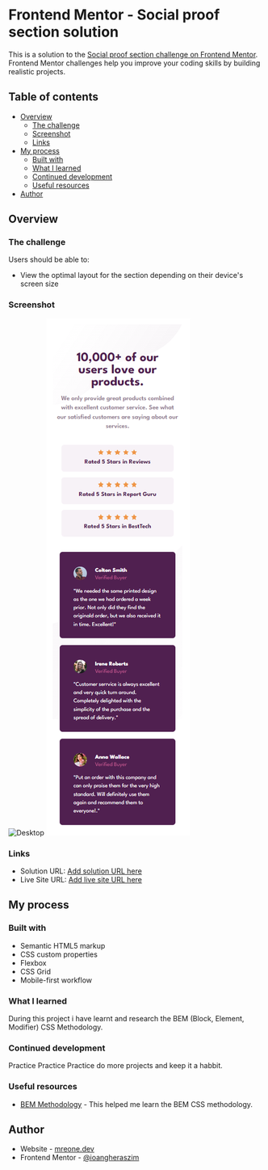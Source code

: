 # Frontend Mentor - Social proof section solution

This is a solution to the [Social proof section challenge on Frontend Mentor](https://www.frontendmentor.io/challenges/social-proof-section-6e0qTv_bA). Frontend Mentor challenges help you improve your coding skills by building realistic projects. 

## Table of contents

- [Overview](#overview)
  - [The challenge](#the-challenge)
  - [Screenshot](#screenshot)
  - [Links](#links)
- [My process](#my-process)
  - [Built with](#built-with)
  - [What I learned](#what-i-learned)
  - [Continued development](#continued-development)
  - [Useful resources](#useful-resources)
- [Author](#author)


## Overview

### The challenge

Users should be able to:

- View the optimal layout for the section depending on their device's screen size

### Screenshot

![Desktop](./screenshot/desktop-screen.jpg)
![Mobile](./screenshot/mobile-screen.png)

### Links

- Solution URL: [Add solution URL here](https://your-solution-url.com)
- Live Site URL: [Add live site URL here](https://your-live-site-url.com)

## My process

### Built with

- Semantic HTML5 markup
- CSS custom properties
- Flexbox
- CSS Grid
- Mobile-first workflow

### What I learned

During this project i have learnt and research the BEM (Block, Element, Modifier) CSS Methodology. 

### Continued development

Practice Practice Practice do more projects and keep it a habbit.

### Useful resources

- [BEM Methodology](https://css-tricks.com/bem-101/) - This helped me learn the BEM CSS methodology.

## Author

- Website - [mreone.dev](https://ioangheraszim.github.io/portofolio/#)
- Frontend Mentor - [@ioangheraszim](https://www.frontendmentor.io/profile/ioangheraszim)

